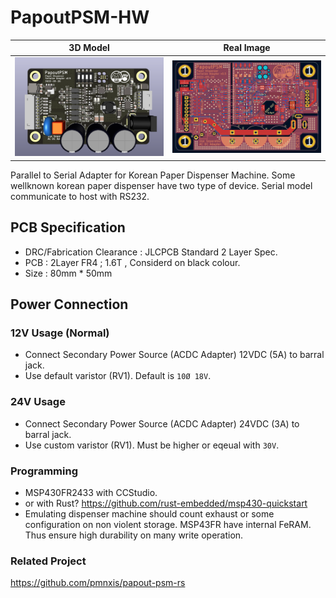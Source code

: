 # PapoutPSM-HW

| 3D Model | Real Image |
| -------- | ---------- |
| ![PCB 3D MODEL](_docs/_img/v05_3d.png) | ![GerberImage](_docs/_img/v05_gerber.png) |

Parallel to Serial Adapter for Korean Paper Dispenser Machine.
Some wellknown korean paper dispenser have two type of device.
Serial model communicate to host with RS232.

## PCB Specification
- DRC/Fabrication Clearance : JLCPCB Standard 2 Layer Spec.
- PCB : 2Layer FR4 ; 1.6T , Considerd on black colour.
- Size : 80mm * 50mm

## Power Connection
### 12V Usage (Normal)
- Connect Secondary Power Source (ACDC Adapter) 12VDC (5A) to barral jack.
- Use default varistor (RV1). Default is `10Ø 18V`.

### 24V Usage
- Connect Secondary Power Source (ACDC Adapter) 24VDC (3A) to barral jack.
- Use custom varistor (RV1). Must be higher or eqeual with `30V`.

### Programming
- MSP430FR2433 with CCStudio.
- or with Rust? https://github.com/rust-embedded/msp430-quickstart
- Emulating dispenser machine should count exhaust or some configuration on non violent storage. MSP43FR have internal FeRAM. Thus ensure high durability on many write operation.

### Related Project 
https://github.com/pmnxis/papout-psm-rs